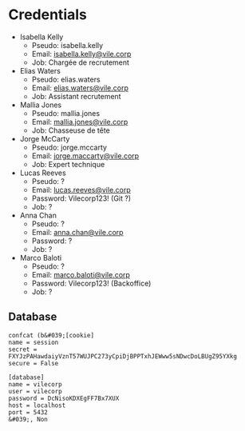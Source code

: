 # Credentials

* Isabella Kelly
  * Pseudo: isabella.kelly
  * Email: isabella.kelly@vile.corp
  * Job: Chargée de recrutement
* Elias Waters
  * Pseudo: elias.waters
  * Email: elias.waters@vile.corp
  * Job: Assistant recrutement
* Mallia Jones
  * Pseudo: mallia.jones
  * Email: mallia.jones@vile.corp
  * Job: Chasseuse de tête
* Jorge McCarty
  * Pseudo: jorge.mccarty
  * Email: jorge.maccarty@vile.corp
  * Job: Expert technique
* Lucas Reeves
  * Pseudo: ?
  * Email: lucas.reeves@vile.corp
  * Password: Vilecorp123! (Git ?)
  * Job: ?
* Anna Chan
  * Pseudo: ?
  * Email: anna.chan@vile.corp
  * Password: ?
  * Job: ?
* Marco Baloti
  * Pseudo: ?
  * Email: marco.baloti@vile.corp
  * Password: Vilecorp123! (Backoffice)
  * Job: ?



## Database

```tsconfig
confcat (b&#039;[cookie]
name = session
secret = FXYJzPAHawdaiyVznT57WUJPC273yCpiDjBPPTxhJEWww5sNDwcDoLBUgZ95YXkg
secure = False

[database]
name = vilecorp
user = vilecorp
password = DcNisoKDXEgFF7Bx7XUX
host = localhost
port = 5432
&#039;, Non
```
